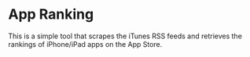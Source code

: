 # App Ranking

This is a simple tool that scrapes the iTunes RSS feeds and retrieves the rankings of iPhone/iPad apps on the App Store.